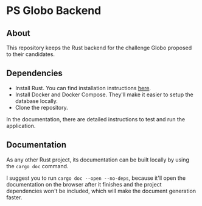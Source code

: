 # PS Globo Backend

## About

This repository keeps the Rust backend for the challenge Globo proposed to their candidates.

## Dependencies

- Install Rust. You can find installation instructions [here](https://rustup.rs/).
- Install Docker and Docker Compose. They'll make it easier to setup the database locally.
- Clone the repository.

In the documentation, there are detailed instructions to test and run the application.

## Documentation

As any other Rust project, its documentation can be built locally by using the `cargo doc` command.

I suggest you to run `cargo doc --open --no-deps`, because it'll open the documentation on the browser after it finishes and the project dependencies won't be included, which will make the document generation faster.
